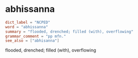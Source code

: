 # abhissanna

``` toml
dict_label = "NCPED"
word = "abhissanna"
summary = "flooded, drenched; filled (with), overflowing"
grammar_comment = "pp mfn."
see_also = ["abhisanna"]
```

flooded, drenched; filled (with), overflowing

